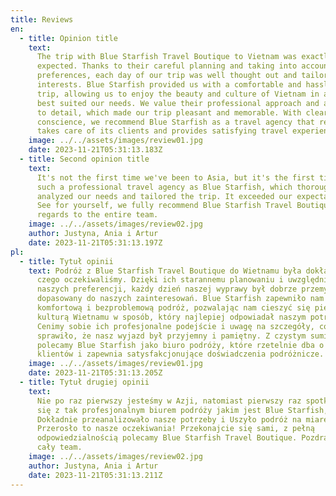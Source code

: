 ```yaml
---
title: Reviews
en:
  - title: Opinion title
    text:
      The trip with Blue Starfish Travel Boutique to Vietnam was exactly what we
      expected. Thanks to their careful planning and taking into account our
      preferences, each day of our trip was well thought out and tailored to our
      interests. Blue Starfish provided us with a comfortable and hassle-free
      trip, allowing us to enjoy the beauty and culture of Vietnam in a way that
      best suited our needs. We value their professional approach and attention
      to detail, which made our trip pleasant and memorable. With clear
      conscience, we recommend Blue Starfish as a travel agency that reliably
      takes care of its clients and provides satisfying travel experiences.
    image: ../../assets/images/review01.jpg
    date: 2023-11-21T05:31:13.183Z
  - title: Second opinion title
    text:
      It's not the first time we've been to Asia, but it's the first time we met
      such a professional travel agency as Blue Starfish, which thoroughly
      analyzed our needs and tailored the trip. It exceeded our expectations!
      See for yourself, we fully recommend Blue Starfish Travel Boutique. Best
      regards to the entire team.
    image: ../../assets/images/review02.jpg
    author: Justyna, Ania i Artur
    date: 2023-11-21T05:31:13.197Z
pl:
  - title: Tytuł opinii
    text: Podróż z Blue Starfish Travel Boutique do Wietnamu była dokładnie tym,
      czego oczekiwaliśmy. Dzięki ich starannemu planowaniu i uwzględnieniu
      naszych preferencji, każdy dzień naszej wyprawy był dobrze przemyślany i
      dopasowany do naszych zainteresowań. Blue Starfish zapewniło nam
      komfortową i bezproblemową podróż, pozwalając nam cieszyć się pięknem i
      kulturą Wietnamu w sposób, który najlepiej odpowiadał naszym potrzebom.
      Cenimy sobie ich profesjonalne podejście i uwagę na szczegóły, co
      sprawiło, że nasz wyjazd był przyjemny i pamiętny. Z czystym sumieniem
      polecamy Blue Starfish jako biuro podróży, które rzetelnie dba o swoich
      klientów i zapewnia satysfakcjonujące doświadczenia podróżnicze.
    image: ../../assets/images/review01.jpg
    date: 2023-11-21T05:31:13.205Z
  - title: Tytuł drugiej opinii
    text:
      Nie po raz pierwszy jesteśmy w Azji, natomiast pierwszy raz spotkaliśmy
      się z tak profesjonalnym biurem podróży jakim jest Blue Starfish, które
      Dokładnie przeanalizowało nasze potrzeby i Uszyło podróż na miarę.
      Przerosło to nasze oczekiwania! Przekonajcie się sami, z pełną
      odpowiedzialnością polecamy Blue Starfish Travel Boutique. Pozdrawiamy
      cały team.
    image: ../../assets/images/review02.jpg
    author: Justyna, Ania i Artur
    date: 2023-11-21T05:31:13.211Z
---
```

